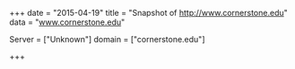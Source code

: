 
+++
date = "2015-04-19"
title = "Snapshot of http://www.cornerstone.edu"
data = "www.cornerstone.edu"

Server = ["Unknown"]
domain = ["cornerstone.edu"]


+++
#
